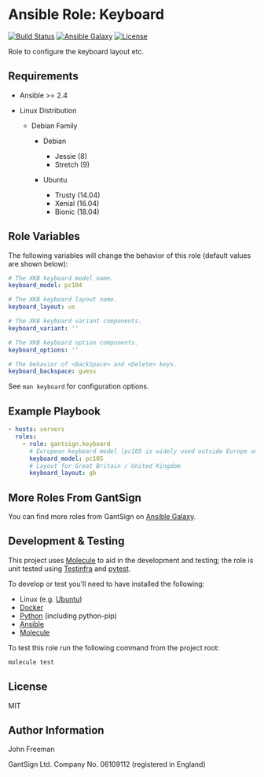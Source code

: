 Ansible Role: Keyboard
======================

[![Build Status](https://travis-ci.org/gantsign/ansible-role-keyboard.svg?branch=master)](https://travis-ci.org/gantsign/ansible-role-keyboard)
[![Ansible Galaxy](https://img.shields.io/badge/ansible--galaxy-gantsign.keyboard-blue.svg)](https://galaxy.ansible.com/gantsign/keyboard)
[![License](https://img.shields.io/badge/license-MIT-blue.svg)](https://raw.githubusercontent.com/gantsign/ansible-role-keyboard/master/LICENSE)

Role to configure the keyboard layout etc.

Requirements
------------

* Ansible >= 2.4

* Linux Distribution

    * Debian Family

        * Debian

            * Jessie (8)
            * Stretch (9)

        * Ubuntu

            * Trusty (14.04)
            * Xenial (16.04)
            * Bionic (18.04)

Role Variables
--------------

The following variables will change the behavior of this role (default values
are shown below):

```yaml
# The XKB keyboard model name.
keyboard_model: pc104

# The XKB keyboard layout name.
keyboard_layout: us

# The XKB keyboard variant components.
keyboard_variant: ''

# The XKB keyboard option components.
keyboard_options: ''

# The behavior of <BackSpace> and <Delete> keys.
keyboard_backspace: guess
```

See `man keyboard` for configuration options.

Example Playbook
----------------

```yaml
- hosts: servers
  roles:
    - role: gantsign.keyboard
      # European keyboard model (pc105 is widely used outside Europe as well)
      keyboard_model: pc105
      # Layout for Great Britain / United Kingdom
      keyboard_layout: gb
```

More Roles From GantSign
------------------------

You can find more roles from GantSign on
[Ansible Galaxy](https://galaxy.ansible.com/gantsign).

Development & Testing
---------------------

This project uses [Molecule](http://molecule.readthedocs.io/) to aid in the
development and testing; the role is unit tested using
[Testinfra](http://testinfra.readthedocs.io/) and
[pytest](http://docs.pytest.org/).

To develop or test you'll need to have installed the following:

* Linux (e.g. [Ubuntu](http://www.ubuntu.com/))
* [Docker](https://www.docker.com/)
* [Python](https://www.python.org/) (including python-pip)
* [Ansible](https://www.ansible.com/)
* [Molecule](http://molecule.readthedocs.io/)

To test this role run the following command from the project root:

```bash
molecule test
```

License
-------

MIT

Author Information
------------------

John Freeman

GantSign Ltd.
Company No. 06109112 (registered in England)

